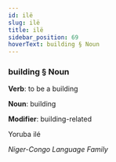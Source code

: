 ```yaml
---
id: ilë
slug: ilë
title: ilë
sidebar_position: 69
hoverText: building § Noun
---
```


### building § Noun

**Verb**: to be a building

**Noun**: building

**Modifier**: building-related

Yoruba ilé  

*Niger-Congo Language Family*
